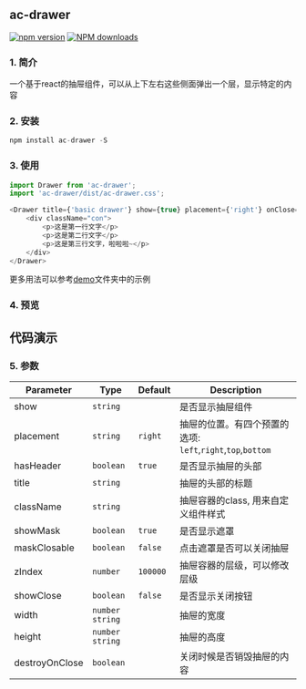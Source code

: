 ## ac-drawer

[![npm version](https://img.shields.io/npm/v/ac-drawer.svg)](https://www.npmjs.com/package/ac-drawer)
[![NPM downloads](http://img.shields.io/npm/dt/ac-drawer.svg?style=flat)](https://npmjs.org/package/ac-drawer)

### 1. 简介

一个基于react的抽屉组件，可以从上下左右这些侧面弹出一个层，显示特定的内容

### 2. 安装

```javascript
npm install ac-drawer -S
```

### 3. 使用
```javascript
import Drawer from 'ac-drawer';
import 'ac-drawer/dist/ac-drawer.css';
```

```javascript
<Drawer title={'basic drawer'} show={true} placement={'right'} onClose={this.fCloseDrawer}>
    <div className="con">
        <p>这是第一行文字</p>
        <p>这是第二行文字</p>
        <p>这是第三行文字，啦啦啦~</p>                                                 
    </div>
</Drawer>
```
更多用法可以参考[demo](./demo/demolist)文件夹中的示例

### 4. 预览

## 代码演示

### 5. 参数

Parameter | Type |Default| Description
--------- | ---- | ------|-----------
show | `string` | | 是否显示抽屉组件
placement | `string` | `right` | 抽屉的位置。有四个预置的选项: `left`,`right`,`top`,`bottom`
hasHeader | `boolean` | `true` | 是否显示抽屉的头部
title | `string` |  |  抽屉的头部的标题
className | `string` | | 抽屉容器的class, 用来自定义组件样式
showMask | `boolean` | `true` | 是否显示遮罩
maskClosable | `boolean` | `false` |  点击遮罩是否可以关闭抽屉
zIndex | `number` | `100000` | 抽屉容器的层级，可以修改层级
showClose | `boolean`  | `false` | 是否显示关闭按钮
width | `number` `string` |  | 抽屉的宽度
height | `number` `string` |  | 抽屉的高度
destroyOnClose | `boolean` |  | 关闭时候是否销毁抽屉的内容



